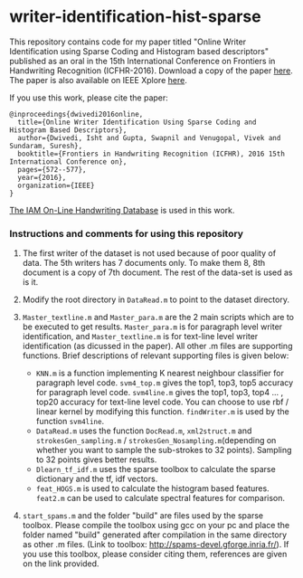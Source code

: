 # writer-identification-hist-sparse
This repository contains code for my paper titled "Online Writer Identification using Sparse Coding and Histogram based descriptors" published as an oral in the 15th International Conference on Frontiers in Handwriting Recognition (ICFHR-2016).
Download a copy of the paper [here](https://drive.google.com/file/d/0BxhUwxvLPO7TOXY3MXpiUmc2Xzg/view?usp=sharing&resourcekey=0-Icn_AhnHF45fOaOrQn4s4Q). The paper is also available on IEEE Xplore [here](http://ieeexplore.ieee.org/abstract/document/7814126/).

If you use this work, please cite the paper:

    @inproceedings{dwivedi2016online,
      title={Online Writer Identification Using Sparse Coding and Histogram Based Descriptors},
      author={Dwivedi, Isht and Gupta, Swapnil and Venugopal, Vivek and Sundaram, Suresh},
      booktitle={Frontiers in Handwriting Recognition (ICFHR), 2016 15th International Conference on},
      pages={572--577},
      year={2016},
      organization={IEEE}
    }

[The IAM On-Line Handwriting Database](http://www.fki.inf.unibe.ch/databases/iam-on-line-handwriting-database) is used in this work. 

### Instructions and comments for using this repository

1. The first writer of the dataset is not used because of poor quality of data. The 5th writers has 7 documents only. To make them 8, 8th document is a copy of 7th document. The rest of the data-set is used as is it.

2. Modify the root directory in `DataRead.m` to point to the dataset directory.

3. `Master_textline.m` and `Master_para.m` are the 2 main scripts which are to be executed to get results. `Master_para.m` is for paragraph level writer identification, and `Master_textline.m` is for text-line level writer identification (as dicussed in the paper). All other .m files are supporting functions. Brief descriptions of relevant supporting files is given below:
    * `KNN.m` is a function implementing K nearest neighbour classifier for paragraph level code. `svm4_top.m` gives the top1, top3, top5 accuracy for paragraph level code. 
`svm4line.m` gives the top1, top3, top4 ... , top20 accuracy for text-line level code. You can choose to use rbf / linear kernel by modifying this function. `findWriter.m` is used by the function `svm4line`.
    * `DataRead.m` uses the function `DocRead.m`, `xml2struct.m` and `strokesGen_sampling.m` / `strokesGen_Nosampling.m`(depending on whether you want to sample the sub-strokes to 32 points). Sampling to 32 points gives better results. 
    * `Dlearn_tf_idf.m` uses the sparse toolbox to calculate the sparse dictionary and the tf, idf vectors.
    * `feat_HOGS.m` is used to calculate the histogram based features. `feat2.m` can be used to calculate spectral features for comparison.

4. `start_spams.m` and the folder "build" are files used by the sparse toolbox. Please compile the toolbox using gcc on your pc and place the folder named "build" generated after compilation in the same directory as other .m files. (Link to toolbox: http://spams-devel.gforge.inria.fr/). If you use this toolbox, please consider citing them, references are given on the link provided.

